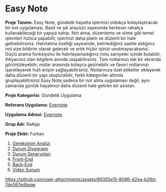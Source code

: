 # Easy Note

 **Proje Tanımı:** 
Easy Note, gündelik hayatta işlerinizi oldukça kolaylaştıracak bir not uygulaması. Basit ve şık arayüzü sayesinde herkesin rahatça kullanabileceği bir yapıya sahip. Not alma, düzenleme ve silme gibi temel işlemleri hızlıca yapabilir, işlerinizi daha planlı ve düzenli bir hale getirebilirsiniz.
Hatırlatma özelliği sayesinde, belirlediğiniz saatte aldığınız not size bildirim olarak gelecek ve artık hiçbir işinizi unutmayacaksınız. Güçlü arama fonksiyonu ile hatırlayamadığınız notu saniyeler içinde bulabilir, ihtiyacınız olan bilgilere anında ulaşabilirsiniz. Tüm notlarınızı tek bir ekranda görüntüleyebilir, notlar arasında kolayca gezinebilir ve favori notlarınızı işaretleyerek hızlı erişim sağlayabilirsiniz.
Notlarınıza özel etiketler ekleyerek daha düzenli bir yapı oluşturabilir, farklı kategoriler altında gruplayabilirsiniz.Easy Note,sadece bir not alma uygulaması değil, aynı zamanda günlük hayatınızı daha düzenli hale getiren bir asistan.

**Proje Kategorisi:** Gündelik Uygulama

**Referans Uygulama:** [Evernote](https://evernote.com)

**Uygulama Adresi:** [Evernote](https://evernote.com)

**Grup Adı:** RaApp

**Proje Ekibi:** Furkan
1. [Gereksinim Analizi](Gereksinim-Analizi.md)
2. [Durum Diyagramı](Durum-Diyagramı.md)
3. [Durum Senaryoları](Durum-Senaryoları.md)
4. [Front-End](Front-End.md)
5. [Back-End](Back-End.md)
6. [Video Sunum](Sunum.md)


https://github.com/user-attachments/assets/89355e15-8086-42ea-b26d-7de567edbeae


